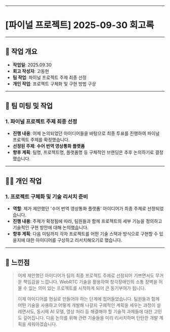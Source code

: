 

---

# [파이널 프로젝트] 2025-09-30 회고록

---

## 📝 작업 개요

* **작업일**: 2025.09.30
* **회고 작성자**: 고동현
* **팀 작업**: 파이널 프로젝트 주제 최종 선정
* **개인 작업**: 프로젝트 구체화 및 구현 방법 구상

---

## 👥 팀 미팅 및 작업

### 1. 파이널 프로젝트 주제 최종 선정

-   **진행 내용**: 어제 논의되었던 아이디어들을 바탕으로 최종 투표를 진행하여 파이널 프로젝트 주제를 확정했습니다.
-   **선정된 주제**: **수어 번역 영상통화 플랫폼**
-   **향후 계획**: 팀명, 프로젝트명, 플랫폼명 등 구체적인 브랜딩은 추후 논의하기로 결정했습니다.

---

## 👨‍💻 개인 작업

### 1. 프로젝트 구체화 및 기술 리서치 준비

-   **역할**: 제가 제안했던 '수어 번역 영상통화 플랫폼' 아이디어가 최종 주제로 선정되었습니다.
-   **진행 내용**: 주제가 확정됨에 따라, 팀원들과 함께 프로젝트의 세부 기능을 정의하고 기술적인 구현 방안에 대해 논의했습니다.
-   **향후 계획**: 다음 미팅까지 각자 프로젝트를 어떤 기술 스택과 방식으로 구현할 수 있을지에 대한 아이디어를 구상하고 리서치해오기로 했습니다.

---

## 🤔 느낀점

> 어제 제안했던 아이디어가 팀의 최종 프로젝트 주제로 선정되어 기쁘면서도 무거운 책임감을 느낍니다. WebRTC 기술을 활용하여 청각장애인의 소통 장벽을 허물 수 있는 의미 있는 프로젝트를 시작하게 되어 큰 동기부여가 됩니다.
>
> 이제 아이디어를 현실로 만들어야 하는 단계에 접어들었습니다. 팀원들과 함께 어떤 기술을 사용하고 어떻게 개발해 나갈지 구체적인 계획을 세우는 과정이 설레면서도, 동시에 AI 모델, 영상 처리 등 해결해야 할 기술적 과제들에 대한 고민도 깊어집니다. 다음 논의를 위해 관련 기술들을 미리 리서치하며 탄탄한 개발 계획을 세워야겠습니다.
